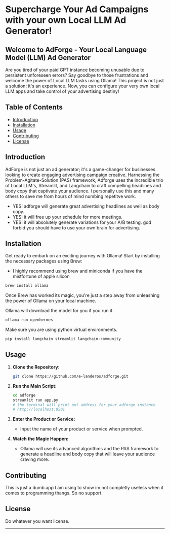 # Supercharge Your Ad Campaigns with your own Local LLM Ad Generator!



## Welcome to AdForge - Your Local Language Model (LLM) Ad Generator

Are you tired of your paid GPT instance becoming unusable due to persistent unforeseen errors? Say goodbye to those frustrations and welcome the power of Local LLM tasks using Ollama! This project is not just a solution; it's an experience. Now, you can configure your very own local LLM apps and take control of your advertising destiny!

## Table of Contents

- [Introduction](#introduction)
- [Installation](#installation)
- [Usage](#usage)
- [Contributing](#contributing)
- [License](#license)

## Introduction

AdForge is not just an ad generator; it's a game-changer for businesses looking to create engaging advertising campaign creative. Harnessing the Problem-Agitate-Solution (PAS) framework, Adforge uses the incredible trio of Local LLM's, Streamlit, and Langchain to craft compelling headlines and body copy that captivate your audience. I personally use this and many others to save me from hours of mind numbing repetitve work. 

- YES! adforge will generate great advertising headlines as well as body copy.
- YES! it will free up your schedule for more meetings.
- YES! it will absolutely generate variations for your A/B testing. god forbid you should have to use your own brain for advertising.

## Installation

Get ready to embark on an exciting journey with Ollama! Start by installing the necessary packages using Brew:
- I highly recommend using brew and miniconda if you have the mistfortune of apple silicon

```bash
brew install ollama
```

Once Brew has worked its magic, you're just a step away from unleashing the power of Ollama on your local machine.

Ollama will download the model for you if you run it.
```bash
ollama run openhermes
```

Make sure you are using python virtual environments. 
```bash
pip install langchain streamlit langchain-community
```

## Usage

1. **Clone the Repository:**
   ```bash
   git clone https://github.com/e-landeros/adforge.git
   ```

2. **Run the Main Script:**
   ```bash
   cd adforge
   streamlit run app.py
   # the terminal will print out address for your adforge instance
   # http://localhost:8501
   ```

3. **Enter the Product or Service:**
   - Input the name of your product or service when prompted.

4. **Watch the Magic Happen:**
   - Ollama will use its advanced algorithms and the PAS framework to generate a headline and body copy that will leave your audience craving more.

## Contributing

This is just a dumb app I am using to show im not completly useless when it comes to programming thangs. So no support.

## License

Do whatever you want license.

---
